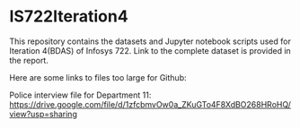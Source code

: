 # IS722Iteration4
This repository contains the datasets and Jupyter notebook scripts used for Iteration 4(BDAS) of Infosys 722. Link to the complete dataset is provided in the report.

Here are some links to files too large for Github:

  Police interview file for Department 11: https://drive.google.com/file/d/1zfcbmvOw0a_ZKuGTo4F8XdBO268HRoHQ/view?usp=sharing
